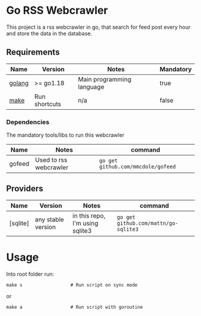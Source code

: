 # Go RSS Webcrawler
This project is a rss webcrawler in go, that search for feed post every hour and store the data in the database.

## Requirements

| Name | Version | Notes | Mandatory
|------|---------|---------|---------|
| [golang](https://golang.org/dl/) | >= go1.18 | Main programming language | true
| [make](https://www.gnu.org/software/make/) | Run shortcuts | n/a | false

### Dependencies
The mandatory tools/libs to run this webcrawler

| Name | Notes | command
|------|---------|---------|
| gofeed | Used to rss webcrawler | `go get github.com/mmcdole/gofeed`


## Providers

| Name | Version | Notes | command
|------|---------|---------|---------|
| [sqlite]| any stable version | in this repo, I'm using sqlite3 | `go get github.com/mattn/go-sqlite3`

# Usage
Into root folder run:

```
make s                  # Run script on sync mode
```

or

```
make a                  # Run script with goroutine
```